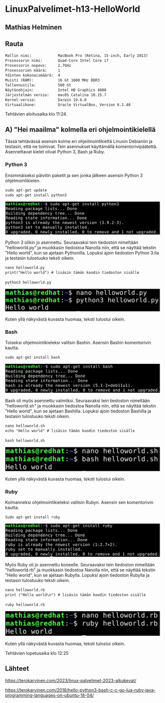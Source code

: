 # LinuxPalvelimet-h13-HelloWorld

## Mathias Helminen

## Rauta
    Mallin nimi:            MacBook Pro (Retina, 15-inch, Early 2013)
    Prosessorin nimi:       Quad-Core Intel Core i7
    Prosessorin nopeus:     2,7GHz
    Prosessorien määrä:     1
    Ydinten kokonaismäärä:  4
    Muisti (RAM):           16 Gt 1600 MHz DDR3
    Tallennustila:          500 Gt
    Näytönohjain:           Intel HD Graphics 4000
    Järjestelmän versio:    macOS Catalina 10.15.7
    Kernel-versio:          Darwin 19.6.0
    Virtuaalikone:          Oracle VirtualBox, Version 6.1.40
    
Tehtävien aloitusaika klo 11:24.

## A) "Hei maailma" kolmella eri ohjelmointikielellä

Tässä tehtävässä asensin kolme eri ohjeilmointikieltä Linuxin Debianiin ja testasin, että ne toimivat. Tein asennukset käyttämällä komentorivipäätettä. Asennettavat kielet olivat Python 3, Bash ja Ruby.

### Python 3

Ensimmäiseksi päivitin paketit ja sen jonka jälkeen asensin Python 3 ohjelmointikielen. 

    sudo apt-get update
    sudo apt-get install python3
    
![Add file: Upload](helloworld1-h13.png)

Python 3 olikin jo asennettu. Seuraavaksi tein tiedoston nimeltään "helloworld.py" ja muokkasin tiedostoa Nanolla niin, että se näyttää tekstin "Hello world", kun se ajetaan Pythonilla. Lopuksi ajoin tiedoston Python 3:lla ja testasin tulostuuko teksti oikein.

    nano helloworld.py
    print("Hello world") # lisäsin tämän koodin tiedoston sisälle
    
    python3 helloworld.py

![Add file: Upload](helloworld2-h13.png)

Kuten yllä näkyvästä kuvasta huomaa, teksti tulostui oikein.

### Bash

Toiseksi ohjelmointikieleksi valitsin Bashin. Asensin Bashin komentorivin kautta.

    sudo apt-get install bash
    
![Add file: Upload](helloworld3-h13.png)

Bash oli myös asennettu valmiiksi. Seuraavaksi tein tiedoston nimeltään "helloworld.sh" ja muokkasin tiedostoa Nanolla niin, että se näyttää tekstin "Hello world", kun se ajetaan Bashilla. Lopuksi ajoin tiedoston Bashilla ja testasin tulostuuko teksti oikein.

    nano helloworld.sh
    echo "Hello world" # lisäsin tämän koodin tiedoston sisälle
    
    bash helloworld.sh
    
![Add file: Upload](helloworld4-h13.png)

Kuten yllä näkyvästä kuvasta huomaa, teksti tulostui oikein.

### Ruby

Kolmanneksi ohjelmointikieleksi valitsin Rubyn. Asensin sen komentorivin kautta.

    Sudo apt-get install ruby
    
![Add file: Upload](helloworld5-h13.png)

Myös Ruby oli jo asennettu koneelle. Seuraavaksi tein tiedoston nimeltään "helloworld.rb" ja muokkasin tiedostoa Nanolla niin, että se näyttää tekstin "Hello world", kun se ajetaan Rubylla. Lopuksi ajoin tiedoston Rubylla ja testasin tulostuuko teksti oikein.

    nano helloworld.rb
    print ("Hello world\n") # lisäsin tämän koodin tiedoston sisälle
    
    ruby helloworld.rb
    
![Add file: Upload](helloworld6-h13.png)

Kuten yllä näkyvästä kuvasta huomaa, teksti tulostui oikein.

Tehtävien lopetusaika klo 12:25

## Lähteet

https://terokarvinen.com/2023/linux-palvelimet-2023-alkukevat/

https://terokarvinen.com/2018/hello-python3-bash-c-c-go-lua-ruby-java-programming-languages-on-ubuntu-18-04/
